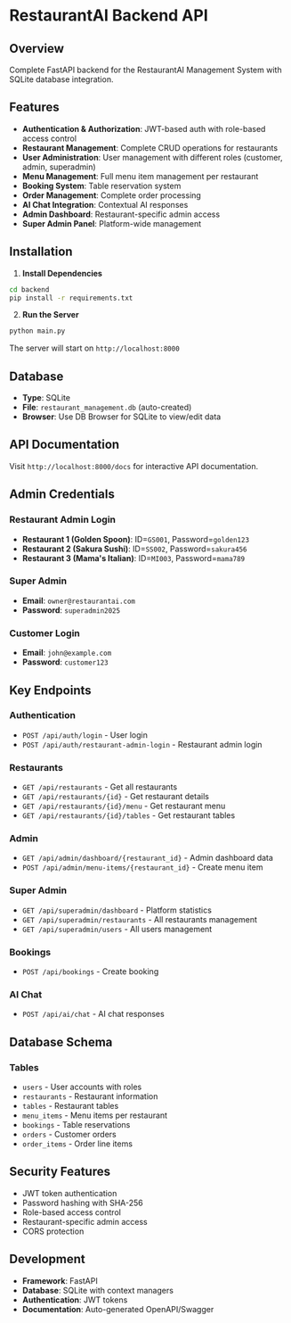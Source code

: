 # RestaurantAI Backend API

## Overview
Complete FastAPI backend for the RestaurantAI Management System with SQLite database integration.

## Features
- **Authentication & Authorization**: JWT-based auth with role-based access control
- **Restaurant Management**: Complete CRUD operations for restaurants
- **User Administration**: User management with different roles (customer, admin, superadmin)
- **Menu Management**: Full menu item management per restaurant
- **Booking System**: Table reservation system
- **Order Management**: Complete order processing
- **AI Chat Integration**: Contextual AI responses
- **Admin Dashboard**: Restaurant-specific admin access
- **Super Admin Panel**: Platform-wide management

## Installation

1. **Install Dependencies**
```bash
cd backend
pip install -r requirements.txt
```

2. **Run the Server**
```bash
python main.py
```

The server will start on `http://localhost:8000`

## Database
- **Type**: SQLite
- **File**: `restaurant_management.db` (auto-created)
- **Browser**: Use DB Browser for SQLite to view/edit data

## API Documentation
Visit `http://localhost:8000/docs` for interactive API documentation.

## Admin Credentials

### Restaurant Admin Login
- **Restaurant 1 (Golden Spoon)**: ID=`GS001`, Password=`golden123`
- **Restaurant 2 (Sakura Sushi)**: ID=`SS002`, Password=`sakura456`
- **Restaurant 3 (Mama's Italian)**: ID=`MI003`, Password=`mama789`

### Super Admin
- **Email**: `owner@restaurantai.com`
- **Password**: `superadmin2025`

### Customer Login
- **Email**: `john@example.com`
- **Password**: `customer123`

## Key Endpoints

### Authentication
- `POST /api/auth/login` - User login
- `POST /api/auth/restaurant-admin-login` - Restaurant admin login

### Restaurants
- `GET /api/restaurants` - Get all restaurants
- `GET /api/restaurants/{id}` - Get restaurant details
- `GET /api/restaurants/{id}/menu` - Get restaurant menu
- `GET /api/restaurants/{id}/tables` - Get restaurant tables

### Admin
- `GET /api/admin/dashboard/{restaurant_id}` - Admin dashboard data
- `POST /api/admin/menu-items/{restaurant_id}` - Create menu item

### Super Admin
- `GET /api/superadmin/dashboard` - Platform statistics
- `GET /api/superadmin/restaurants` - All restaurants management
- `GET /api/superadmin/users` - All users management

### Bookings
- `POST /api/bookings` - Create booking

### AI Chat
- `POST /api/ai/chat` - AI chat responses

## Database Schema

### Tables
- `users` - User accounts with roles
- `restaurants` - Restaurant information
- `tables` - Restaurant tables
- `menu_items` - Menu items per restaurant
- `bookings` - Table reservations
- `orders` - Customer orders
- `order_items` - Order line items

## Security Features
- JWT token authentication
- Password hashing with SHA-256
- Role-based access control
- Restaurant-specific admin access
- CORS protection

## Development
- **Framework**: FastAPI
- **Database**: SQLite with context managers
- **Authentication**: JWT tokens
- **Documentation**: Auto-generated OpenAPI/Swagger